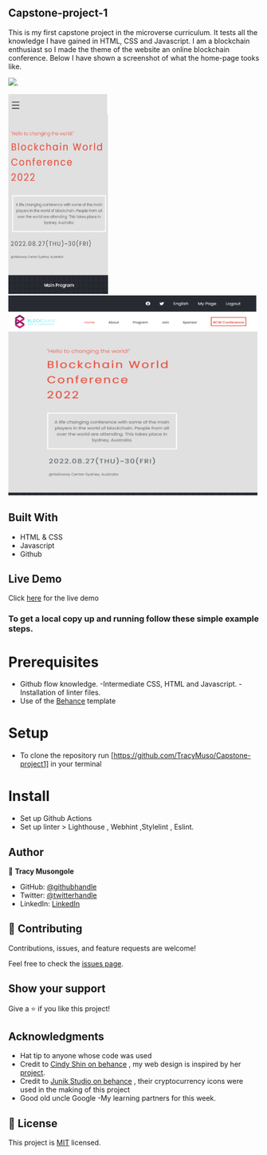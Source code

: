 ## Capstone-project-1
This is my first capstone project in the microverse curriculum. It tests all the knowledge I have gained in HTML, CSS and Javascript. I am a blockchain enthusiast so I made the theme of the website an online blockchain conference. Below I have shown a screenshot of what the home-page tooks like.

![](https://img.shields.io/badge/Microverse-blueviolet).

<img src="./img/screenshot-mobile.png" width="200" height="400"/> <img src="./img/screenshot-dsk.png" width="500" height="400"/>

## Built With

- HTML & CSS
- Javascript
- Github

## Live Demo 

Click [here](https://TracyMuso.github.io/Capstone-project-1/) for the live demo

### To get a local copy up and running follow these simple example steps.

# Prerequisites

- Github flow knowledge. -Intermediate CSS, HTML and Javascript. -Installation of linter files.
- Use of the [Behance](https://www.behance.net/gallery/29845175/CC-Global-Summit-2015) template 

# Setup 
- To clone the repository run [https://github.com/TracyMuso/Capstone-project1] in your terminal

# Install
- Set up Github Actions
- Set up linter > Lighthouse , Webhint ,Stylelint , Eslint.


## Author

👤 **Tracy Musongole**

- GitHub: [@githubhandle](https://github.com/TracyMuso)
- Twitter: [@twitterhandle](https://twitter.com/tracy_muso)
- LinkedIn: [LinkedIn](https://linkedin.com/in/tracy-muso)

## 🤝 Contributing

Contributions, issues, and feature requests are welcome!

Feel free to check the [issues page](https://github.com/TracyMuso/Capstone-project-1/issues).

## Show your support

Give a ⭐️ if you like this project!

## Acknowledgments

- Hat tip to anyone whose code was used
- Credit to [Cindy Shin on behance](https://www.behance.net/adagio07) , my web design is inspired by her [project](https://www.behance.net/gallery/29845175/CC-Global-Summit-2015).
- Credit to [Junik Studio on behance](https://www.behance.net/JunikStudio) , their cryptocurrency icons were used in the making of this project
- Good old uncle Google
-My learning partners for this week.

## 📝 License

This project is [MIT](./LICENSE) licensed.
